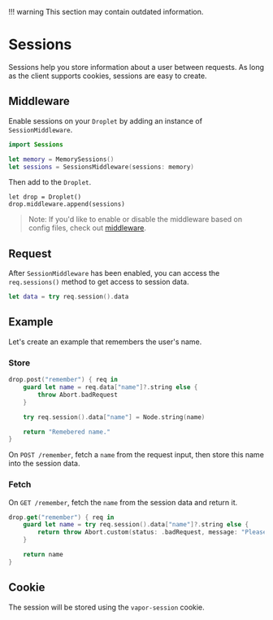 !!! warning
    This section may contain outdated information.

# Sessions

Sessions help you store information about a user between requests. As long as the client supports cookies, sessions are easy to create.

## Middleware

Enable sessions on your `Droplet` by adding an instance of `SessionMiddleware`.

```swift
import Sessions

let memory = MemorySessions()
let sessions = SessionsMiddleware(sessions: memory)
```

Then add to the `Droplet`.

```
let drop = Droplet()
drop.middleware.append(sessions)
```

> Note: If you'd like to enable or disable the middleware based on config files, check out [middleware](../vapor/middleware.md).

## Request

After `SessionMiddleware` has been enabled, you can access the `req.sessions()` method to get access to session data.

```swift
let data = try req.session().data
```

## Example

Let's create an example that remembers the user's name.

### Store

```swift
drop.post("remember") { req in
    guard let name = req.data["name"]?.string else {
        throw Abort.badRequest
    }

    try req.session().data["name"] = Node.string(name)

    return "Remebered name."
}
```

On `POST /remember`, fetch a `name` from the request input, then store this name into the session data.

### Fetch

On `GET /remember`, fetch the `name` from the session data and return it.

```swift
drop.get("remember") { req in
    guard let name = try req.session().data["name"]?.string else {
        return throw Abort.custom(status: .badRequest, message: "Please POST the name first.")
    }

    return name
}
```

## Cookie

The session will be stored using the `vapor-session` cookie. 





